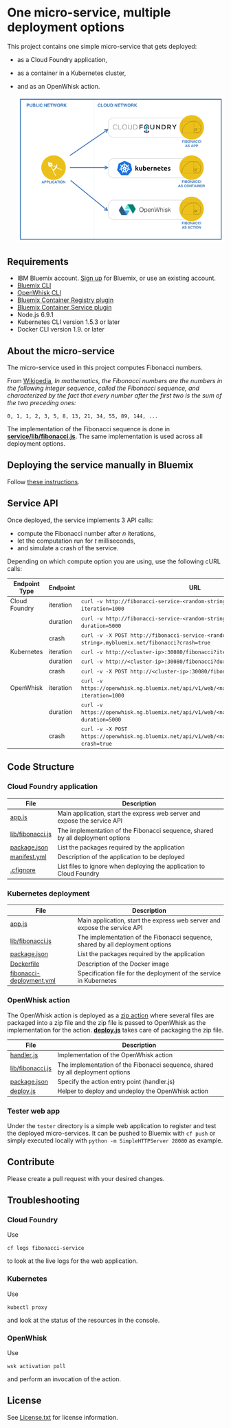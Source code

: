 # One micro-service, multiple deployment options

This project contains one simple micro-service that gets deployed:
* as a Cloud Foundry application,
* as a container in a Kubernetes cluster,
* and as an OpenWhisk action.

  <img src="architecture.png" width="600" />

## Requirements

* IBM Bluemix account. [Sign up][bluemix_signup_url] for Bluemix, or use an existing account.
* [Bluemix CLI](http://clis.ng.bluemix.net/)
* [OpenWhisk CLI](https://console.ng.bluemix.net/openwhisk/learn/cli)
* [Bluemix Container Registry plugin](https://console.ng.bluemix.net/docs/cli/plugins/registry/index.html)
* [Bluemix Container Service plugin](https://console.ng.bluemix.net/docs/containers/cs_cli_devtools.html)
* Node.js 6.9.1
* Kubernetes CLI version 1.5.3 or later
* Docker CLI version 1.9. or later

## About the micro-service

The micro-service used in this project computes Fibonacci numbers.

From [Wikipedia](https://en.wikipedia.org/wiki/Fibonacci_number), *In mathematics, the Fibonacci numbers are the numbers in the following integer sequence, called the Fibonacci sequence, and characterized by the fact that every number after the first two is the sum of the two preceding ones:*

  ```
  0, 1, 1, 2, 3, 5, 8, 13, 21, 34, 55, 89, 144, ...
  ```

The implementation of the Fibonacci sequence is done in **[service/lib/fibonacci.js](service/lib/fibonacci.js)**. The same implementation is used across all deployment options.

## Deploying the service manually in Bluemix

Follow [these instructions](./DEPLOY_MANUALLY.md).

## Service API

Once deployed, the service implements 3 API calls:
  * compute the Fibonacci number after *n* iterations,
  * let the computation run for *t* milliseconds,
  * and simulate a crash of the service.

Depending on which compute option you are using, use the following cURL calls:

| Endpoint Type | Endpoint  | URL |
| ---           |   ---     | --- |
| Cloud Foundry | iteration | `curl -v http://fibonacci-service-<random-string>.mybluemix.net/fibonacci?iteration=1000` |
|               | duration  | `curl -v http://fibonacci-service-<random-string>.mybluemix.net/fibonacci?duration=5000` |
|               | crash     | `curl -v -X POST http://fibonacci-service-<random-string>.mybluemix.net/fibonacci?crash=true` |
| Kubernetes    | iteration | `curl -v http://<cluster-ip>:30080/fibonacci?iteration=1000` |
|               | duration  | `curl -v http://<cluster-ip>:30080/fibonacci?duration=5000` |
|               | crash     | `curl -v -X POST http://<cluster-ip>:30080/fibonacci?crash=true` |
| OpenWhisk     | iteration | `curl -v https://openwhisk.ng.bluemix.net/api/v1/web/<namespace>/default/fibonacci?iteration=1000` |
|               | duration  | `curl -v https://openwhisk.ng.bluemix.net/api/v1/web/<namespace>/default/fibonacci?duration=5000` |
|               | crash     | `curl -v -X POST https://openwhisk.ng.bluemix.net/api/v1/web/<namespace>/default/fibonacci?crash=true` |

## Code Structure

### Cloud Foundry application

| File | Description |
| ---- | ----------- |
| [app.js](service/app.js) | Main application, start the express web server and expose the service API|
| [lib/fibonacci.js](service/lib/fibonacci.js) | The implementation of the Fibonacci sequence, shared by all deployment options|
| [package.json](service/package.json) | List the packages required by the application |
| [manifest.yml](service/manifest.yml) | Description of the application to be deployed |
| [.cfignore](service/.cfignore) | List files to ignore when deploying the application to Cloud Foundry |

### Kubernetes deployment

| File | Description |
| ---- | ----------- |
| [app.js](service/app.js) | Main application, start the express web server and expose the service API|
| [lib/fibonacci.js](service/lib/fibonacci.js) | The implementation of the Fibonacci sequence, shared by all deployment options|
| [package.json](service/package.json) | List the packages required by the application |
| [Dockerfile](service/Dockerfile) | Description of the Docker image |
| [fibonacci-deployment.yml](service/fibonacci-deployment.yml) | Specification file for the deployment of the service in Kubernetes |

### OpenWhisk action

The OpenWhisk action is deployed as a [zip action](https://console.ng.bluemix.net/docs/openwhisk/openwhisk_actions.html#openwhisk_create_action_js) where several files are packaged into a zip file and the zip file is passed to OpenWhisk as the implementation for the action. **[deploy.js](service/deploy.js)** takes care of packaging the zip file.

| File | Description |
| ---- | ----------- |
| [handler.js](service/action/handler.js) | Implementation of the OpenWhisk action |
| [lib/fibonacci.js](service/lib/fibonacci.js) | The implementation of the Fibonacci sequence, shared by all deployment options |
| [package.json](service/action/package.json) | Specify the action entry point (handler.js) |
| [deploy.js](service/deploy.js) | Helper to deploy and undeploy the OpenWhisk action |

### Tester web app

Under the `tester` directory is a simple web application to register and test the deployed micro-services. It can be pushed to Bluemix with `cf push` or simply executed locally with `python -m SimpleHTTPServer 28080` as example.

## Contribute

Please create a pull request with your desired changes.

## Troubleshooting

### Cloud Foundry

  Use
  ```
  cf logs fibonacci-service
  ```
  to look at the live logs for the web application.

### Kubernetes

  Use
  ```
  kubectl proxy
  ```
  and look at the status of the resources in the console.

### OpenWhisk

  Use
  ```
  wsk activation poll
  ```
  and perform an invocation of the action.

## License

See [License.txt](License.txt) for license information.

[bluemix_signup_url]: https://console.ng.bluemix.net/?cm_mmc=GitHubReadMe
